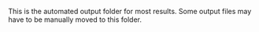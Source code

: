 This is the automated output folder for most results. Some output files may have to be manually moved to this folder.